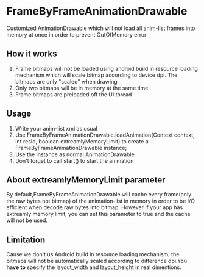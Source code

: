 FrameByFrameAnimationDrawable
===================


Customized AnimationDrawable which will not load all anim-list frames into memory at once in order to prevent OutOfMemory error
## How it works
1. Frame bitmaps will not be loaded using android build in resource loading mechanism which will scale bitmap according to device dpi. The bitmaps are only "scaled" when drawing
2. Only two bitmaps will be in memory at the same time. 
3. Frame bitmaps are preloaded off the UI thread

## Usage
1. Write your anim-list xml as usual
2. Use FrameByFrameAnimationDrawable.loadAnimation(Context context, int resId, boolean extreamlyMemoryLimit) to create a FrameByFrameAnimationDrawable instance;
3. Use the instance as normal AnimationDrawable
4. Don't forget to call start() to start the animation

## About extreamlyMemoryLimit parameter
By default,FrameByFrameAnimationDrawable will cache every frame(only the raw bytes,not bitmap) of the animation-list in memory in order to be I/O efficient when decode raw bytes into bitmap. However if your app has extreamly memory limit, you can set this parameter to true and the cache will not be used.

## Limitation
Cause we don't us Android build in resource loading mechanism, the bitmaps will not be automatically scaled according to difference dpi.You **have to** specify the layout_width and layout_height in real dimentions.
